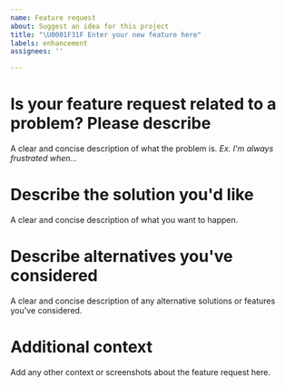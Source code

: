 ```yaml
---
name: Feature request
about: Suggest an idea for this project
title: "\U0001F31F Enter your new feature here"
labels: enhancement
assignees: ''

---
```


# Is your feature request related to a problem? Please describe
A clear and concise description of what the problem is. 
*Ex. I'm always frustrated when...*

# Describe the solution you'd like
A clear and concise description of what you want to happen.

# Describe alternatives you've considered
A clear and concise description of any alternative solutions or features you've considered.

# Additional context
Add any other context or screenshots about the feature request here.
